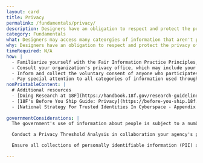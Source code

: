 ```yaml
---
layout: card
title: Privacy
permalink: /fundamentals/privacy/
description: Designers have an obligation to respect and protect the privacy of the people their work impacts.
category: Fundamentals
what: Designers may access many cateorgies of information that aren't public knowledge. You have an obligation to steward information in a way that respects people's privacy.
why: Designers have an obligation to respect and protect the privacy of the people. People will not honestly participate in design processes, nor make use of products and services, they do not trust. 
timeRequired: N/A
how: |
  - Familiarize yourself with the Fair Information Practice Principles, a set of precepts at the heart of the U.S. Privacy Act of 1974.
  - Consult your organization's privacy office, which may include your general counsel, if you plan to substantially make use of information that could potentially identify specific individuals.
  - Inform and collect the voluntary consent of anyone who participates in moderated design research. Ensure that all unmoderated forms of research (for example, web analytics) are covered by an easy-to-access privacy policy.
  - Pay special attention to all categories of information used throughout the design process. Note contexts in which it's not okay to share certain categories of information.
nonPrintableContent: |
  # Additional resources
  - [Doing Research at 18F](https://handbook.18f.gov/research-guidelines/)
  - [18F's Before You Ship Guide: Privacy](https://before-you-ship.18f.gov/privacy/)
  - [National Strategy For Trusted Identities In Cyberspace - Appendix A&colon; Fair Information Practice Principles (FIPPs)](https://cryptome.org/2014/11/nstic-fipps.pdf)
  
governmentConsiderations: |
  The government's use of information about people is subject to a number of laws and policies, including: [the Privacy Act of 1974](https://www.justice.gov/opcl/overview-privacy-act-1974-2015-edition), the Federal Information Security Management Act of 2002, and the eGovernment Act of 2002.

  Conduct a Privacy Threshold Analysis in collaboration your agency's privacy office whenever a design calls for the creation of a new datastore (for example, a new database). 

  Ensure all collections of personally identifiable information (PII) are accompanied by a Privacy Act Notice. See, for example, [18F's Privacy Act Notice for Design Research](https://www.gsa.gov/portal/content/162010). 

---
```

